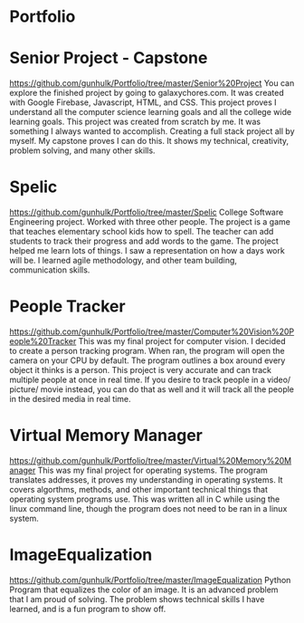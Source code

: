 # Portfolio

# Senior Project - Capstone 
https://github.com/gunhulk/Portfolio/tree/master/Senior%20Project
You can explore the finished project by going to galaxychores.com. It was created with Google Firebase, Javascript, HTML, and CSS. This project proves I understand all the computer science learning goals and all the college wide learning goals. This project was created from scratch by me. It was something I always wanted to accomplish. Creating a full stack project all by myself. My capstone proves I can do this. It shows my technical, creativity, problem solving, and many other skills.


# Spelic
https://github.com/gunhulk/Portfolio/tree/master/Spelic
College Software Engineering project. Worked with three other people. The project is a game that teaches elementary school kids how to spell. The teacher can add students to track their progress and add words to the game. The project helped me learn lots of things. I saw a representation on how a days work will be. I learned agile methodology, and other team building, communication skills.

# People Tracker 
https://github.com/gunhulk/Portfolio/tree/master/Computer%20Vision%20People%20Tracker
This was my final project for computer vision. I decided to create a person tracking program. When ran, the program will open the camera on your CPU by default. The program outlines a box around every object it thinks is a person. This project is very accurate and can track multiple people at once in real time. If you desire to track people in a video/ picture/ movie instead, you can do that as well and it will track all the people in the desired media in real time.

# Virtual Memory Manager  
https://github.com/gunhulk/Portfolio/tree/master/Virtual%20Memory%20Manager
This was my final project for operating systems. The program translates addresses, it proves my understanding in operating systems. It covers algorthms, methods, and other important technical things that operating system programs use. This was written all in C while using the linux command line, though the program does not need to be ran in a linux system.

# ImageEqualization 
https://github.com/gunhulk/Portfolio/tree/master/ImageEqualization
Python Program that equalizes the color of an image. It is an advanced problem that I am proud of solving. The problem shows technical skills I have learned, and is a fun program to show off.
